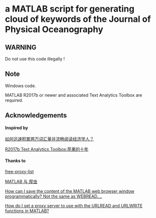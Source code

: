 # a MATLAB script for generating cloud of keywords of the Journal of Physical Oceanography

## WARNING
Do not use this code illegally !

## Note
Windows code.

MATLAB R2017b or newer and associated Text Analytics Toolbox are required.

## Acknowledgements

#### Inspired by 

[如何迅速积累两万词汇量并流畅阅读经济学人？](https://zhuanlan.zhihu.com/p/20713896)

[R2017b Text Analytics Toolbox:苹果的十年](https://zhuanlan.zhihu.com/p/31054652)


#### Thanks to

[free-proxy-list](https://github.com/a2u/free-proxy-list)

[MATLAB 与 爬虫](https://zhuanlan.zhihu.com/p/35372205)

[How can I save the content of the MATLAB web browser window programmatically? Not the same as WEBREAD....](https://ww2.mathworks.cn/matlabcentral/answers/276583-how-can-i-save-the-content-of-the-matlab-web-browser-window-programmatically-not-the-same-as-webrea)

[How do I set a proxy server to use with the URLREAD and URLWRITE functions in MATLAB?](https://ww2.mathworks.cn/matlabcentral/answers/94117-how-do-i-set-a-proxy-server-to-use-with-the-urlread-and-urlwrite-functions-in-matlab)
